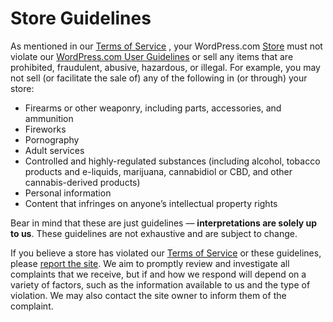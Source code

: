 <!--
 These are the Store Guidelines that appear at https://en.support.wordpress.com/store-guidelines/
 You can also find me at http://github.com/automattic/legalmattic
 -->

# Store Guidelines
As mentioned in our [Terms of Service](https://wordpress.com/tos/) , your WordPress.com [Store](https://wordpress.com/support/store/) must not violate our [WordPress.com User Guidelines](https://wordpress.com/support/user-guidelines/) or sell any items that are prohibited, fraudulent, abusive, hazardous, or illegal. For example, you may not sell (or facilitate the sale of) any of the following in (or through) your store:

* Firearms or other weaponry, including parts, accessories, and ammunition
* Fireworks
* Pornography
* Adult services
* Controlled and highly-regulated substances (including alcohol, tobacco products and e-liquids, marijuana, cannabidiol or CBD, and other cannabis-derived products)
* Personal information
* Content that infringes on anyone’s intellectual property rights

Bear in mind that these are just guidelines — **interpretations are solely up to us**. These guidelines are not exhaustive and are subject to change.

If you believe a store has violated our [Terms of Service](https://wordpress.com/tos/) or these guidelines, please [report the site](https://wordpress.com/support/report-blogs/). We aim to promptly review and investigate all complaints that we receive, but if and how we respond will depend on a variety of factors, such as the information available to us and the type of violation. We may also contact the site owner to inform them of the complaint.
